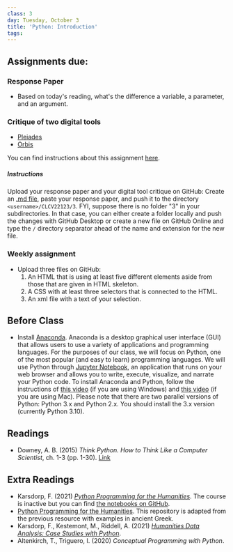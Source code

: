 ```yaml
---
class: 3
day: Tuesday, October 3
title: 'Python: Introduction'
tags: 
---
```


## Assignments due: 

### Response Paper
- Based on today's reading, what's the difference a variable, a parameter, and an argument.

### Critique of two digital tools
- [Pleiades](https://pleiades.stoa.org/home)
- [Orbis](https://orbis.stanford.edu/)

You can find instructions about this assignment [here](https://tsolakisgeo.github.io/DHAW2023/grading.html#2-critique-of-two-digital-toolswebsites-05-point).

##### Instructions
Upload your response paper and your digital tool critique on GitHub: Create an [.md file](https://medium.com/analytics-vidhya/how-to-create-a-readme-md-file-8fb2e8ce24e3), paste your response paper, and push it to the directory `<username>/CLCV22123/3`. FYI, suppose there is no folder "3" in your subdirectories. In that case, you can either create a folder locally and push the changes with GitHub Desktop or create a new file on GitHub Online and type the `/` directory separator ahead of the name and extension for the new file.

### Weekly assignment
- Upload three files on GitHub:
    1. An HTML that is using at least five different elements aside from those that are given in HTML skeleton.
    2. A CSS with at least three selectors that is connected to the HTML. 
    3. An xml file with a text of your selection.


## Before Class 
- Install [Anaconda](https://www.anaconda.com/products/individual). Anaconda is a desktop graphical user interface (GUI) that allows users to use a variety of applications and programming languages. For the purposes of our class, we will focus on Python, one of the most popular (and easy to learn) programming languages. We will use Python through [Jupyter Notebook](https://medium.com/analytics-vidhya/the-ultimate-markdown-guide-for-jupyter-notebook-d5e5abf728fd), an application that runs on your web browser and allows you to write, execute, visualize, and narrate your Python code. To install Anaconda and Python, follow the instructions of [this video](https://www.youtube.com/watch?v=5mDYijMfSzs&ab_channel=ProgrammingKnowledge) (if you are using Windows) and [this video](https://www.youtube.com/watch?v=daVgEXjv6DE&ab_channel=ProgrammingKnowledge) (if you are using Mac). Please note that there are two parallel versions of Python: Python 3.x and Python 2.x. You should install the 3.x version (currently Python 3.10).


## Readings 
- Downey, A. B. (2015) _Think Python. How to Think Like a Computer Scientist_, ch. 1-3 (pp. 1-30). [Link](https://www.greenteapress.com/thinkpython/thinkpython.html)

## Extra Readings
- Karsdorp, F. (2021) _[Python Programming for the Humanities](http://www.karsdorp.io/python-course/)_. The course is inactive but you can find [the notebooks on GitHub](https://github.com/fbkarsdorp/python-course).
- [Python Programming for the Humanities](https://github.com/sonofmun/MM-Python-Course). This repository is adapted from the previous resource with examples in ancient Greek.
- Karsdorp, F., Kestemont, M., Riddell, A. (2021) _[Humanities Data Analysis: Case Studies with Python](https://www.humanitiesdataanalysis.org/)_.
- Altenkirch, T., Triguero, I. (2020) _Conceptual Programming with Python_.